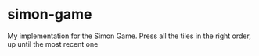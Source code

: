 # simon-game
My implementation for the Simon Game. Press all the tiles in the right order, up until the most recent one

